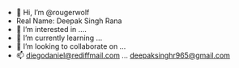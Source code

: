 - 👋 Hi, I’m @rougerwolf
- Real Name: Deepak Singh Rana
- 👀 I’m interested in ....
- 🌱 I’m currently learning ...
- 💞️ I’m looking to collaborate on ...
- 📫 diegodaniel@rediffmail.com ... deepaksinghr965@gmail.com

<!---
rougerwolf/rougerwolf is a ✨ special ✨ repository because its `README.md` (this file) appears on your GitHub profile.
You can click the Preview link to take a look at your changes.
--->
